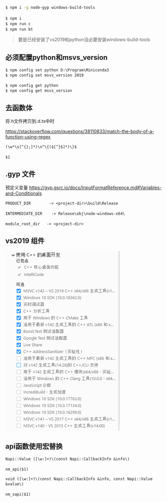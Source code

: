 ```sh
$ npm i -g node-gyp windows-build-tools

$ npm i
$ npm run c
$ npm run bt
```

> 要是已经安装了vs2019和python没必要安装windows-build-tools


## 必须配置python和msvs_version
```
$ npm config set python D:\Program\Miniconda3
$ npm config set msvs_version 2019

$ npm config get python
$ npm config get msvs_version
```

## 去函数体

将.h文件拷贝到.d.ts中时

https://stackoverflow.com/questions/38110833/match-the-body-of-a-function-using-regex
```
(\w*\s[^{};]*)\n^\{($[^}$]*)\}$

$1
```

## .gyp 文件

预定义变量 https://gyp.gsrc.io/docs/InputFormatReference.md#Variables-and-Conditionals
```
PRODUCT_DIR        -> <project-dir>\build\Release

INTERMEDIATE_DIR    -> Release\obj\node-windows-x64\

module_root_dir   -> <project-dir>
```

## vs2019 组件

![](./images/2021-02-22-16-56-15.png)

## api函数使用宏替换
```
Napi::Value ([\w:]+)\(const Napi::CallbackInfo &info\)

nm_api($1)
```

```
void ([\w:]+)\(const Napi::CallbackInfo &info, const Napi::Value &value\)

nm_sapi($1)
```
